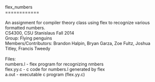 flex_numbers<br>
============<br>
<br>
An assignment for compiler theory class using flex to recognize various formatted numbers. <br>
CS4300, CSU Stanislaus Fall 2014<br>
Group: Flying penguins<br>
Members/Contributors: Brandon Halpin, Bryan Garza, Zoe Fultz, Joshua Titley, Francis Tweedy<br>
<br>
Files:<br>
numbers.l - flex program for recognizing nmbers<br>
flex.yy.c - c code for numbers.l generated by flex<br>
a.out     - executable c program (flex.yy.c)


